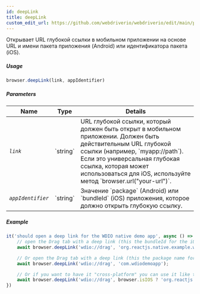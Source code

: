 ```yaml
---
id: deepLink
title: deepLink
custom_edit_url: https://github.com/webdriverio/webdriverio/edit/main/packages/webdriverio/src/commands/mobile/deepLink.ts
---
```


Открывает URL глубокой ссылки в мобильном приложении на основе URL и имени пакета приложения (Android) или идентификатора пакета (iOS).

##### Usage

```js
browser.deepLink(link, appIdentifier)
```

##### Parameters

<table>
  <thead>
    <tr>
      <th>Name</th><th>Type</th><th>Details</th>
    </tr>
  </thead>
  <tbody>
    <tr>
      <td><code><var>link</var></code></td>
      <td>`string`</td>
      <td>URL глубокой ссылки, который должен быть открыт в мобильном приложении. Должен быть действительным URL глубокой ссылки (например, `myapp://path`). Если это универсальная глубокая ссылка, которая может использоваться для iOS, используйте метод `browser.url("your-url")`.</td>
    </tr>
    <tr>
      <td><code><var>appIdentifier</var></code></td>
      <td>`string`</td>
      <td>Значение `package` (Android) или `bundleId` (iOS) приложения, которое должно открыть глубокую ссылку.</td>
    </tr>
  </tbody>
</table>

##### Example

```js title="deeplink.js"
it('should open a deep link for the WDIO native demo app', async () => {
    // open the Drag tab with a deep link (this the bundleId for the iOS Demo App)
    await browser.deepLink('wdio://drag', 'org.reactjs.native.example.wdiodemoapp');

    // Or open the Drag tab with a deep link (this the package name for the Android Demo App)
    await browser.deepLink('wdio://drag', 'com.wdiodemoapp');

    // Or if you want to have it "cross-platform" you can use it like this
    await browser.deepLink('wdio://drag', browser.isIOS ? 'org.reactjs.native.example.wdiodemoapp' : 'com.wdiodemoapp');
})
```